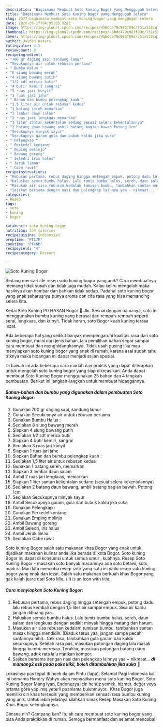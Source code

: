```yaml
---
description: "Bagaimana Membuat Soto Kuning Bogor yang Menggugah Selera"
title: "Bagaimana Membuat Soto Kuning Bogor yang Menggugah Selera"
slug: 2377-bagaimana-membuat-soto-kuning-bogor-yang-menggugah-selera
date: 2020-09-17T04:05:03.928Z
image: https://img-global.cpcdn.com/recipes/45bdc479c983f09c/751x532cq70/soto-kuning-bogor-foto-resep-utama.jpg
thumbnail: https://img-global.cpcdn.com/recipes/45bdc479c983f09c/751x532cq70/soto-kuning-bogor-foto-resep-utama.jpg
cover: https://img-global.cpcdn.com/recipes/45bdc479c983f09c/751x532cq70/soto-kuning-bogor-foto-resep-utama.jpg
author: Jayden Waters
ratingvalue: 4.5
reviewcount: 9
recipeingredient:
- "700 gr daging sapi sandung lamur"
- "Secukupnya air untuk rebusan pertama"
- " Bumbu Halus "
- "8 siung bawang merah"
- "4 siung bawang putih"
- "1/2 sdt merica butir"
- "4 butir kemiri sangrai"
- "3 ruas jari kunyit"
- "1 ruas jari jahe"
- " Bahan dan bumbu pelengkap kuah "
- "1,5 liter air untuk rebusan kedua"
- "1 batang sereh memarkan"
- "3 lembar daun salam"
- "2 ruas jari lengkuas memarkan"
- "1 liter santan kekentalan sedang sesuai selera kekentalannya"
- "2 batang daun bawang ambil batang bagian bawah Potong 1cm"
- "Secukupnya minyak sayur"
- "Secukupnya garam gula dan bubuk kaldu jika suka"
- " Pelengkap "
- " Perkedel kentang"
- " Emping melinjo"
- " Bawang goreng"
- " Seledri iris halus"
- " Jeruk limau"
- " Cabe rawit"
recipeinstructions:
- "Rebusan pertama, rebus daging hingga setengah empuk, potong dadu lalu rebus kembali dengan 1,5 liter air sampai empuk. Sisa air kaldu jangan dibuang yaa.."
- "Haluskan semua bumbu halus. Lalu tumis bumbu halus, sereh, daun salam dan lengkuas dengan sedikit minyak hingga matang dan harum."
- "Masukan air sisa rebusan kedalam tumisan bumbu, tambahkan santan masak hingga mendidih. (Diaduk terus yaa, jangan sampe pecah santannya hihi).. Cek rasa, tambahkan gula garam dan kaldu secukupnya. Setelah rasa pas, masukan potongan daging lalu masak hingga bumbu meresap..Terakhir, masukan potongan batang daun bawang, aduk rata lalu matikan kompor."
- "Sajikan bersama dengan nasi dan pelengkap lainnya yaa ~ nikmaat... ***di mamang2 asli pada pake kikil, boleh ditambahkan jika suka*** 🙂"
categories:
- Resep
tags:
- soto
- kuning
- bogor

katakunci: soto kuning bogor 
nutrition: 234 calories
recipecuisine: Indonesian
preptime: "PT17M"
cooktime: "PT46M"
recipeyield: "4"
recipecategory: Dessert

---
```



![Soto Kuning Bogor](https://img-global.cpcdn.com/recipes/45bdc479c983f09c/751x532cq70/soto-kuning-bogor-foto-resep-utama.jpg)

Sedang mencari ide resep soto kuning bogor yang unik? Cara membuatnya memang tidak susah dan tidak juga mudah. Kalau keliru mengolah maka hasilnya akan hambar dan bahkan tidak sedap. Padahal soto kuning bogor yang enak seharusnya punya aroma dan cita rasa yang bisa memancing selera kita.

Kedai Soto Kuning PD HASAN Bogor 📍 Jln. Sesuai dengan namanya, soto ini menggunakan bumbu kuning yang berasal dari rempah-rempah seperti serai, lengkuas, dan kunyit. Tidak heran, soto Bogor kuah kuning terasa lezat.

Ada beberapa hal yang sedikit banyak mempengaruhi kualitas rasa dari soto kuning bogor, mulai dari jenis bahan, lalu pemilihan bahan segar sampai cara membuat dan menghidangkannya. Tidak usah pusing jika mau menyiapkan soto kuning bogor yang enak di rumah, karena asal sudah tahu triknya maka hidangan ini dapat menjadi sajian spesial.


Di bawah ini ada beberapa cara mudah dan praktis yang dapat diterapkan untuk mengolah soto kuning bogor yang siap dikreasikan. Anda dapat membuat Soto Kuning Bogor menggunakan 25 bahan dan 4 langkah pembuatan. Berikut ini langkah-langkah untuk membuat hidangannya.

<!--inarticleads1-->

##### Bahan-bahan dan bumbu yang digunakan dalam pembuatan Soto Kuning Bogor:

1. Gunakan 700 gr daging sapi, sandung lamur
1. Gunakan Secukupnya air untuk rebusan pertama
1. Gunakan  Bumbu Halus :
1. Sediakan 8 siung bawang merah
1. Siapkan 4 siung bawang putih
1. Sediakan 1/2 sdt merica butir
1. Siapkan 4 butir kemiri, sangrai
1. Sediakan 3 ruas jari kunyit
1. Siapkan 1 ruas jari jahe
1. Siapkan  Bahan dan bumbu pelengkap kuah :
1. Sediakan 1,5 liter air untuk rebusan kedua
1. Gunakan 1 batang sereh, memarkan
1. Siapkan 3 lembar daun salam
1. Ambil 2 ruas jari lengkuas, memarkan
1. Siapkan 1 liter santan kekentalan sedang (sesuai selera kekentalannya)
1. Sediakan 2 batang daun bawang, ambil batang bagian bawah. Potong 1cm
1. Sediakan Secukupnya minyak sayur
1. Ambil Secukupnya garam, gula dan bubuk kaldu jika suka
1. Gunakan  Pelengkap :
1. Gunakan  Perkedel kentang
1. Gunakan  Emping melinjo
1. Ambil  Bawang goreng
1. Ambil  Seledri, iris halus
1. Ambil  Jeruk limau
1. Sediakan  Cabe rawit


Soto kuning Bogor salah satu makanan khas Bogor yang enak untuk dijadikan makanan kuliner anda jika berada di kota Bogor. Soto kuning Bogor ini dapat di konsumsi untuk semua umur , kuahnya. Resep Soto Kuning Bogor - masakan soto banyak macamnya ada soto betawi, soto, madura Mari kita mencoba resep soto yang satu ini yaitu resep soto kuning bogor yang enak dan lezat. Salah satu makanan berkuah khas Bogor yang gak kalah juara dari Soto Mie. / It is an icon with title. 

<!--inarticleads2-->

##### Cara menyiapkan Soto Kuning Bogor:

1. Rebusan pertama, rebus daging hingga setengah empuk, potong dadu lalu rebus kembali dengan 1,5 liter air sampai empuk. Sisa air kaldu jangan dibuang yaa..
1. Haluskan semua bumbu halus. Lalu tumis bumbu halus, sereh, daun salam dan lengkuas dengan sedikit minyak hingga matang dan harum.
1. Masukan air sisa rebusan kedalam tumisan bumbu, tambahkan santan masak hingga mendidih. (Diaduk terus yaa, jangan sampe pecah santannya hihi).. Cek rasa, tambahkan gula garam dan kaldu secukupnya. Setelah rasa pas, masukan potongan daging lalu masak hingga bumbu meresap..Terakhir, masukan potongan batang daun bawang, aduk rata lalu matikan kompor.
1. Sajikan bersama dengan nasi dan pelengkap lainnya yaa ~ nikmaat... ***di mamang2 asli pada pake kikil, boleh ditambahkan jika suka*** 🙂


Lokasinya pas tepat di hoek dalam Pintu (lupa). Selamat Pagi Indonesia kali ini bersama Handry Wahyu akan menyajikan menu soto kuning Bogor. Soto Kuning Bogor Mang Iyan, Endonezya için henüz yemek, hizmet, değer veya ortama göre yapılmış yeterli puanlama bulunmuyor.. Khas Bogor juga memiliki ciri khas tersediri yang memberikan sensasi rasa bumbu kuning yang unik. Untuk lebih jelasnya silahkan simak Resep Masakan Soto Kuning Khas Bogor selengkapnya. 

Gimana nih? Gampang kan? Itulah cara membuat soto kuning bogor yang bisa Anda praktikkan di rumah. Semoga bermanfaat dan selamat mencoba!
